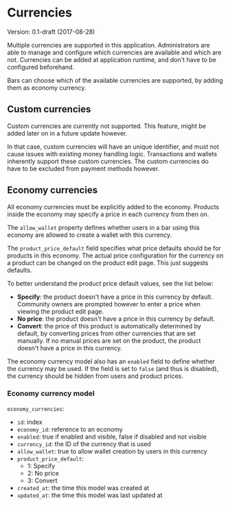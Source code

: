 # Currencies
Version: 0.1-draft (2017-08-28)

Multiple currencies are supported in this application.
Administrators are able to manage and configure which currencies are available and which are not.
Currencies can be added at application runtime, and don't have to be configured beforehand.

Bars can choose which of the available currencies are supported, by adding them
as economy currency.

## Custom currencies
Custom currencies are currently not supported.
This feature, might be added later on in a future update however.

In that case, custom currencies will have an unique identifier,
and must not cause issues with existing money handling logic.
Transactions and wallets inherently support these custom currencies.
The custom currencies do have to be excluded from payment methods however. 

## Economy currencies
All economy currencies must be explicitly added to the economy.
Products inside the economy may specify a price in each currency from then on.

The `allow_wallet` property defines whether users in a bar using this economy are allowed to create a wallet with this currency.

The `product_price_default` field specifies what price defaults should be for products in this economy.
The actual price configuration for the currency on a product can be changed on the product edit page.
This just suggests defaults.

To better understand the product price default values, see the list below:  
- **Specify**: the product doesn't have a price in this currency by default.
  Community owners are prompted however to enter a price when viewing the product edit page.
- **No price**: the product doesn't have a price in this currency by default.
- **Convert**: the price of this product is automatically determined by default,
  by converting prices from other currencies that are set manually.
  If no manual prices are set on the product, the product doesn't have a price in this currency.
  
The economy currency model also has an `enabled` field to define whether the currency may be used.
If the field is set to `false` (and thus is disabled), the currency should be hidden from users and product prices.

### Economy currency model
`economy_currencies`:
- `id`: index
- `economy_id`: reference to an economy
- `enabled`: true if enabled and visible, false if disabled and not visible
- `currency_id`: the ID of the currency that is used
- `allow_wallet`: true to allow wallet creation by users in this currency
- `product_price_default`:
    - 1: Specify
    - 2: No price
    - 3: Convert
- `created_at`: the time this model was created at
- `updated_at`: the time this model was last updated at
